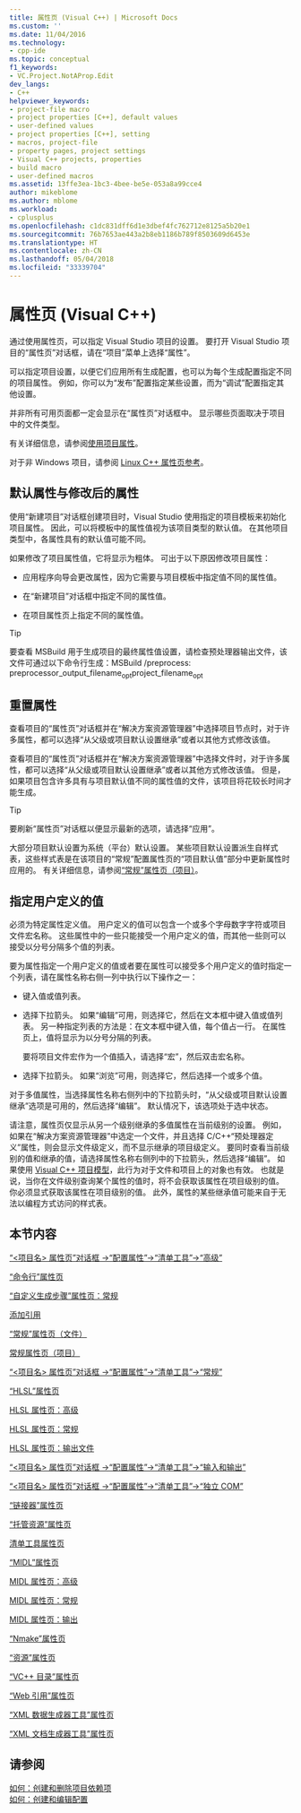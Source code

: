 ```yaml
---
title: 属性页 (Visual C++) | Microsoft Docs
ms.custom: ''
ms.date: 11/04/2016
ms.technology:
- cpp-ide
ms.topic: conceptual
f1_keywords:
- VC.Project.NotAProp.Edit
dev_langs:
- C++
helpviewer_keywords:
- project-file macro
- project properties [C++], default values
- user-defined values
- project properties [C++], setting
- macros, project-file
- property pages, project settings
- Visual C++ projects, properties
- build macro
- user-defined macros
ms.assetid: 13ffe3ea-1bc3-4bee-be5e-053a8a99cce4
author: mikeblome
ms.author: mblome
ms.workload:
- cplusplus
ms.openlocfilehash: c1dc831dff6d1e3dbef4fc762712e8125a5b20e1
ms.sourcegitcommit: 76b7653ae443a2b8eb1186b789f8503609d6453e
ms.translationtype: HT
ms.contentlocale: zh-CN
ms.lasthandoff: 05/04/2018
ms.locfileid: "33339704"
---
```

# <a name="property-pages-visual-c"></a>属性页 (Visual C++)

通过使用属性页，可以指定 Visual Studio 项目的设置。 要打开 Visual Studio 项目的“属性页”对话框，请在“项目”菜单上选择“属性”。

可以指定项目设置，以便它们应用所有生成配置，也可以为每个生成配置指定不同的项目属性。 例如，你可以为“发布”配置指定某些设置，而为“调试”配置指定其他设置。

并非所有可用页面都一定会显示在“属性页”对话框中。 显示哪些页面取决于项目中的文件类型。

有关详细信息，请参阅[使用项目属性](../ide/working-with-project-properties.md)。

对于非 Windows 项目，请参阅 [Linux C++ 属性页参考](../linux/prop-pages-linux.md)<!-- or [C++ Cross Platform Property Page Reference](../linux/prop-pages-linux.md)-->。

## <a name="default-properties-vs-modified-properties"></a>默认属性与修改后的属性

使用“新建项目”对话框创建项目时，Visual Studio 使用指定的项目模板来初始化项目属性。 因此，可以将模板中的属性值视为该项目类型的默认值。 在其他项目类型中，各属性具有的默认值可能不同。

如果修改了项目属性值，它将显示为粗体。 可出于以下原因修改项目属性：

- 应用程序向导会更改属性，因为它需要与项目模板中指定值不同的属性值。

- 在“新建项目”对话框中指定不同的属性值。

- 在项目属性页上指定不同的属性值。

> [!TIP]
> 要查看 MSBuild 用于生成项目的最终属性值设置，请检查预处理器输出文件，该文件可通过以下命令行生成：MSBuild /preprocess: preprocessor_output_filename<sub>opt</sub>project_filename<sub>opt</sub>

## <a name="resetting-properties"></a>重置属性

查看项目的“属性页”对话框并在“解决方案资源管理器”中选择项目节点时，对于许多属性，都可以选择“从父级或项目默认设置继承”或者以其他方式修改该值。

查看项目的“属性页”对话框并在“解决方案资源管理器”中选择文件时，对于许多属性，都可以选择“从父级或项目默认设置继承”或者以其他方式修改该值。 但是，如果项目包含许多具有与项目默认值不同的属性值的文件，该项目将花较长时间才能生成。

> [!TIP]
> 要刷新“属性页”对话框以便显示最新的选项，请选择“应用”。

大部分项目默认设置为系统（平台）默认设置。 某些项目默认设置派生自样式表，这些样式表是在该项目的“常规”配置属性页的“项目默认值”部分中更新属性时应用的。 有关详细信息，请参阅[“常规”属性页（项目）](../ide/general-property-page-project.md)。

## <a name="specifying-user-defined-values"></a>指定用户定义的值

必须为特定属性定义值。 用户定义的值可以包含一个或多个字母数字字符或项目文件宏名称。 这些属性中的一些只能接受一个用户定义的值，而其他一些则可以接受以分号分隔多个值的列表。

要为属性指定一个用户定义的值或者要在属性可以接受多个用户定义的值时指定一个列表，请在属性名称右侧一列中执行以下操作之一：

- 键入值或值列表。

- 选择下拉箭头。 如果“编辑”可用，则选择它，然后在文本框中键入值或值列表。 另一种指定列表的方法是：在文本框中键入值，每个值占一行。 在属性页上，值将显示为以分号分隔的列表。

   要将项目文件宏作为一个值插入，请选择“宏”，然后双击宏名称。

- 选择下拉箭头。 如果“浏览”可用，则选择它，然后选择一个或多个值。

对于多值属性，当选择属性名称右侧列中的下拉箭头时，“从父级或项目默认设置继承”选项是可用的，然后选择“编辑”。 默认情况下，该选项处于选中状态。

请注意，属性页仅显示从另一个级别继承的多值属性在当前级别的设置。 例如，如果在“解决方案资源管理器”中选定一个文件，并且选择 C/C++“预处理器定义”属性，则会显示文件级定义，而不显示继承的项目级定义。 要同时查看当前级别的值和继承的值，请选择属性名称右侧列中的下拉箭头，然后选择“编辑”。 如果使用 [Visual C++ 项目模型](https://docs.microsoft.com/dotnet/api/microsoft.visualstudio.vcprojectengine)，此行为对于文件和项目上的对象也有效。 也就是说，当你在文件级别查询某个属性的值时，将不会获取该属性在项目级别的值。 你必须显式获取该属性在项目级别的值。 此外，属性的某些继承值可能来自于无法以编程方式访问的样式表。

## <a name="in-this-section"></a>本节内容

[“\<项目名> 属性页”对话框 ->“配置属性”->“清单工具”->“高级”](../ide/advanced-manifest-tool.md)

[“命令行”属性页](../ide/command-line-property-pages.md)

[“自定义生成步骤”属性页：常规](../ide/custom-build-step-property-page-general.md)

[添加引用](../ide/adding-references-in-visual-cpp-projects.md)

[“常规”属性页（文件）](../ide/general-property-page-file.md)

[常规属性页（项目）](../ide/general-property-page-project.md)

[“\<项目名> 属性页”对话框 ->“配置属性”->“清单工具”->“常规”](../ide/general-manifest-tool-configuration-properties.md)

[“HLSL”属性页](../ide/hlsl-property-pages.md)

[HLSL 属性页：高级](../ide/hlsl-property-pages-advanced.md)

[HLSL 属性页：常规](../ide/hlsl-property-pages-general.md)

[HLSL 属性页：输出文件](../ide/hlsl-property-pages-output-files.md)

[“\<项目名> 属性页”对话框 ->“配置属性”->“清单工具”->“输入和输出”](../ide/input-and-output-manifest-tool.md)

[“\<项目名> 属性页”对话框 ->“配置属性”->“清单工具”->“独立 COM”](../ide/isolated-com-manifest-tool.md)

[“链接器”属性页](../ide/linker-property-pages.md)

[“托管资源”属性页](../ide/managed-resources-property-page.md)

[清单工具属性页](../ide/manifest-tool-property-pages.md)

[“MIDL”属性页](../ide/midl-property-pages.md)

[MIDL 属性页：高级](../ide/midl-property-pages-advanced.md)

[MIDL 属性页：常规](../ide/midl-property-pages-general.md)

[MIDL 属性页：输出](../ide/midl-property-pages-output.md)

[“Nmake”属性页](../ide/nmake-property-page.md)

[“资源”属性页](../ide/resources-property-pages.md)

[“VC++ 目录”属性页](../ide/vcpp-directories-property-page.md)

[“Web 引用”属性页](../ide/web-references-property-page.md)

[“XML 数据生成器工具”属性页](../ide/xml-data-generator-tool-property-page.md)

[“XML 文档生成器工具”属性页](../ide/xml-document-generator-tool-property-pages.md)

## <a name="see-also"></a>请参阅

[如何：创建和删除项目依赖项](/visualstudio/ide/how-to-create-and-remove-project-dependencies)  
[如何：创建和编辑配置](/visualstudio/ide/how-to-create-and-edit-configurations)  
